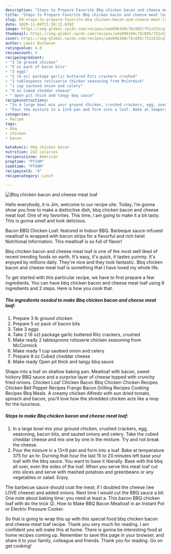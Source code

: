 ```yaml
---
description: "Steps to Prepare Favorite Bbq chicken bacon and cheese meat loaf"
title: "Steps to Prepare Favorite Bbq chicken bacon and cheese meat loaf"
slug: 69-steps-to-prepare-favorite-bbq-chicken-bacon-and-cheese-meat-loaf
date: 2020-11-04T21:30:23.039Z
image: https://img-global.cpcdn.com/recipes/a4e096340c78c885/751x532cq70/bbq-chicken-bacon-and-cheese-meat-loaf-recipe-main-photo.jpg
thumbnail: https://img-global.cpcdn.com/recipes/a4e096340c78c885/751x532cq70/bbq-chicken-bacon-and-cheese-meat-loaf-recipe-main-photo.jpg
cover: https://img-global.cpcdn.com/recipes/a4e096340c78c885/751x532cq70/bbq-chicken-bacon-and-cheese-meat-loaf-recipe-main-photo.jpg
author: Lewis Buchanan
ratingvalue: 4.6
reviewcount: 4
recipeingredient:
- "3 lb ground chicken"
- "5 oz pack of bacon bits"
- "3 eggs"
- "2 (6 oz) package garlic buttered Ritz crackers crushed"
- "2 tablespoons rotisserie chicken seasoning from McCormick"
- "1 cup sauteed onion and celery"
- "8 oz Cubed cheddar cheese"
- " Open pit thick and tangy bbq sauce"
recipeinstructions:
- "In a large bowl mix your ground chicken, crushed crackers, egg, seasoning, bacon bits, and sauted onions and celery. Take the cubed cheddar cheese and mix one by one in the mixture. Try and not break the cheese."
- "Pour the mixture in a 13×9 pan and form into a loaf. Bake at temperature 375 for an hr. Durning that hour the last 15 to 20 minutes left base your loaf with the bbq sauce. You want to base it liberally. Base with the bbq all over, even the sides of the loaf. When you serve this meat loaf cut into slices and serve with mashed potatoes and greenbeans or any vegetables or salad. Enjoy."
categories:
- Recipe
tags:
- bbq
- chicken
- bacon

katakunci: bbq chicken bacon 
nutrition: 242 calories
recipecuisine: American
preptime: "PT14M"
cooktime: "PT40M"
recipeyield: "4"
recipecategory: Lunch

---
```



![Bbq chicken bacon and cheese meat loaf](https://img-global.cpcdn.com/recipes/a4e096340c78c885/751x532cq70/bbq-chicken-bacon-and-cheese-meat-loaf-recipe-main-photo.jpg)

Hello everybody, it is Jim, welcome to our recipe site. Today, I'm gonna show you how to make a distinctive dish, bbq chicken bacon and cheese meat loaf. One of my favorites. This time, I am going to make it a bit tasty. This is gonna smell and look delicious.

Bacon BBQ Chicken Loaf. featured in Indoor BBQ. Barbeque sauce-infused meatloaf is wrapped with bacon strips for a flavorful and rich twist Nutritional Information. This meatloaf is so full of flavor!

Bbq chicken bacon and cheese meat loaf is one of the most well liked of recent trending foods on earth. It's easy, it's quick, it tastes yummy. It's enjoyed by millions daily. They're nice and they look fantastic. Bbq chicken bacon and cheese meat loaf is something that I have loved my whole life.


To get started with this particular recipe, we have to first prepare a few ingredients. You can have bbq chicken bacon and cheese meat loaf using 8 ingredients and 2 steps. Here is how you cook that.

<!--inarticleads1-->

##### The ingredients needed to make Bbq chicken bacon and cheese meat loaf:

1. Prepare 3 lb ground chicken
1. Prepare 5 oz pack of bacon bits
1. Take 3 eggs
1. Take 2 (6 oz) package garlic buttered Ritz crackers, crushed
1. Make ready 2 tablespoons rotisserie chicken seasoning from McCormick
1. Make ready 1 cup sauteed onion and celery
1. Prepare 8 oz Cubed cheddar cheese
1. Make ready  Open pit thick and tangy bbq sauce


Shape into a loaf on shallow baking pan. Meatloaf with bacon, sweet hickory BBQ sauce and a surprise layer of cheese topped with crunchy fried onions. Chicken Loaf Chicken Bacon Bbq Chicken Chicken Recipes Chicken Bell Pepper Recipes Frango Bacon Grilling Recipes Cooking Recipes Bbq Meals. A creamy chicken Alfredo with sun dried tomato, spinach and bacon, you&#39;ll love how the shredded chicken acts like a mop for the luxurious. 

<!--inarticleads2-->

##### Steps to make Bbq chicken bacon and cheese meat loaf:

1. In a large bowl mix your ground chicken, crushed crackers, egg, seasoning, bacon bits, and sauted onions and celery. Take the cubed cheddar cheese and mix one by one in the mixture. Try and not break the cheese.
1. Pour the mixture in a 13×9 pan and form into a loaf. Bake at temperature 375 for an hr. Durning that hour the last 15 to 20 minutes left base your loaf with the bbq sauce. You want to base it liberally. Base with the bbq all over, even the sides of the loaf. When you serve this meat loaf cut into slices and serve with mashed potatoes and greenbeans or any vegetables or salad. Enjoy.


The barbecue sauce should coat the meat; if I doubled the cheese (we LOVE cheese) and added onions. Next time I would cut the BBQ sauce a bit. One note about baking time: you need at least a. This bacon BBQ chicken loaf with do the trick 😉. How to Make BBQ Bacon Meatloaf in an Instant Pot or Electric Pressure Cooker. 

So that is going to wrap this up with this special food bbq chicken bacon and cheese meat loaf recipe. Thank you very much for reading. I am confident you will make this at home. There is gonna be interesting food at home recipes coming up. Remember to save this page in your browser, and share it to your family, colleague and friends. Thank you for reading. Go on get cooking!
